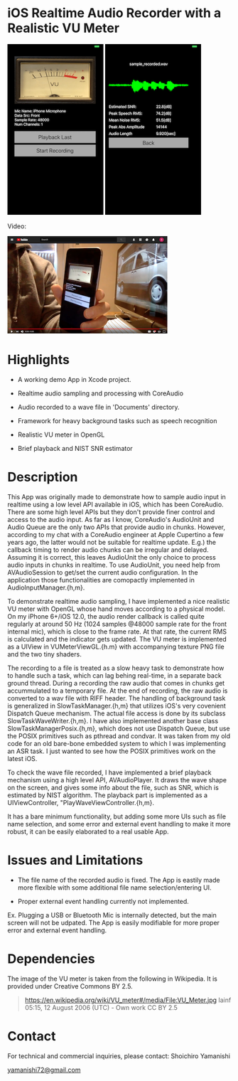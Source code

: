 # iOS Realtime Audio Recorder with a Realistic VU Meter

![alt text](docs/readme/main_screen.png "Main Screen")
![alt text](docs/readme/play_screen.png "Play Screen")

Video:

[![alt text](docs/readme/youtube_thumbnail.png "Youtube Thumbnail")](https://youtu.be/LAM0Uln6PAQ)


# Highlights

* A working demo App in Xcode project.

* Realtime audio sampling and processing with CoreAudio

* Audio recorded to a wave file in 'Documents' directory.

* Framework for heavy background tasks such as speech recognition

* Realistic VU meter in OpenGL

* Brief playback and NIST SNR estimator


# Description

  This App was originally made to demonstrate how to sample audio input in
realtime using a low level API available in iOS, which has been CoreAudio.
There are some high level APIs but they don't provide finer control and access
to the audio input.
As far as I know, CoreAudio's AudioUnit and Audio Queue are the only two APIs
that provide audio in chunks.
However, according to my chat with a CoreAudio engineer at Apple Cupertino
a few years ago, the latter would not be suitable for realtime update.
E.g.) the callback timing to render audio chunks can be irregular and delayed.
Assuming it is correct, this leaves AudioUnit the only choice to process audio
inputs in chunks in realtime.
To use AudioUnit, you need help from AVAudioSession to get/set the current 
audio configuration.
In the application those functionalities are comopactly implemented in
AudioInputManager.{h,m}.

  To demonstrate realtime audio sampling, I have implemented a nice realistic
VU meter with OpenGL whose hand moves according to a physical model.
On my iPhone 6+/iOS 12.0, the audio render callback is called quite regularly
at around 50 Hz (1024 samples @48000 sample rate for the front internal mic),
which is close to the frame rate. At that rate, the current RMS is calculated
and the indicator gets updated.
The VU meter is implemented as a UIView in VUMeterViewGL.{h.m} with 
accompanying texture PNG file and the two tiny shaders.

  The recording to a file is treated as a slow heavy task to demonstrate
how to handle such a task, which can lag behing real-time, in a separate
back ground thread.
During a recording the raw audio that comes in chunks get accummulated to a 
temporary file.
At the end of recording, the raw audio is converted to a wav file with RIFF 
header.
The handling of background task is generalized in SlowTaskManager.{h,m} that 
utilizes iOS's very covenient Dispatch Queue mechanism.
The actual file access is done by its subclass SlowTaskWaveWriter.{h,m}.
I have also implemented another base class SlowTaskManagerPosix.{h,m}, which
does not use Dispatch Queue, but use the POSIX primitives such as pthread and
condvar.
It was taken from my old code for an old bare-bone embedded system to which
I was implementing an ASR task.
I just wanted to see how the POSIX primitives work on the latest iOS.

  To check the wave file recorded, I have implemented a brief playback
mechanism using a high level API, AVAudioPlayer.
It draws the wave shape on the screen, and gives some info about the file,
such as SNR, which is estimated by NIST algorithm.
The playback part is implemented as a UIViewController,
"PlayWaveViewController.{h,m}.

It has a bare minimum functionality, but adding some more UIs such as
file name selection, and some error and external event handling to make
it more robust, it can be easily elaborated to a real usable App.


# Issues and Limitations

* The file name of the recorded audio is fixed.
The App is eastily made more flexible with some additional file name
selection/entering UI.

* Proper external event handling currently not implemented.

Ex. Plugging a USB or Bluetooth Mic is internally detected,
but the main screen will not be udpated.
The App is easily modifiable for more proper error and external event handling.

# Dependencies

The image of the VU meter is taken from the following in Wikipedia.
It is provided under Creative Commons BY 2.5.

>   https://en.wikipedia.org/wiki/VU_meter#/media/File:VU_Meter.jpg
>   Iainf 05:15, 12 August 2006 (UTC) - Own work CC BY 2.5

# Contact

For technical and commercial inquiries, please contact: Shoichiro Yamanishi

yamanishi72@gmail.com